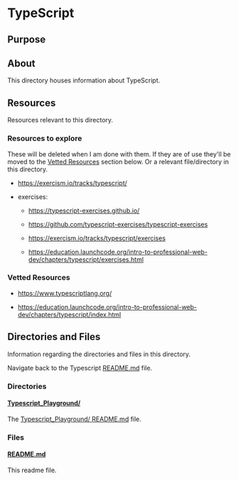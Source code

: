 # TypeScript

## Purpose

<!-- The purpose of this directory is to [...]. -->

## About

This directory houses information about TypeScript.

<!-- [Some information about this directory.] -->

## Resources

Resources relevant to this directory.

### Resources to explore

These will be deleted when I am done with them. If they are of use they'll be moved to the [Vetted Resources](#vetted-resources) section below. Or a relevant file/directory in this directory.

- https://exercism.io/tracks/typescript/

- exercises:

  - https://typescript-exercises.github.io/

  - https://github.com/typescript-exercises/typescript-exercises

  - https://exercism.io/tracks/typescript/exercises

  - https://education.launchcode.org/intro-to-professional-web-dev/chapters/typescript/exercises.html

### Vetted Resources

- https://www.typescriptlang.org/

- https://education.launchcode.org/intro-to-professional-web-dev/chapters/typescript/index.html

## Directories and Files

Information regarding the directories and files in this directory.

<!-- Navigate back to the [Languages/ README.md](../README.md) -->

Navigate back to the Typescript [README.md](../README.md) file.

### Directories

#### [Typescript_Playground/](./Typescript_Playground/)

<!-- [About_this_directory.]

[More_info_about_this_directory.] -->

The [Typescript_Playground/ README.md](./Typescript_Playground/README.md) file.

<!-- The `directory_name/` [README.md](./directory_name/README.md) file. -->

### Files

<!-- #### [name_of_other_file_in_here.extension]()

[About_this_file.]

[More_info_about_this_file.] -->

#### [README.md](./README.md)

This readme file.
